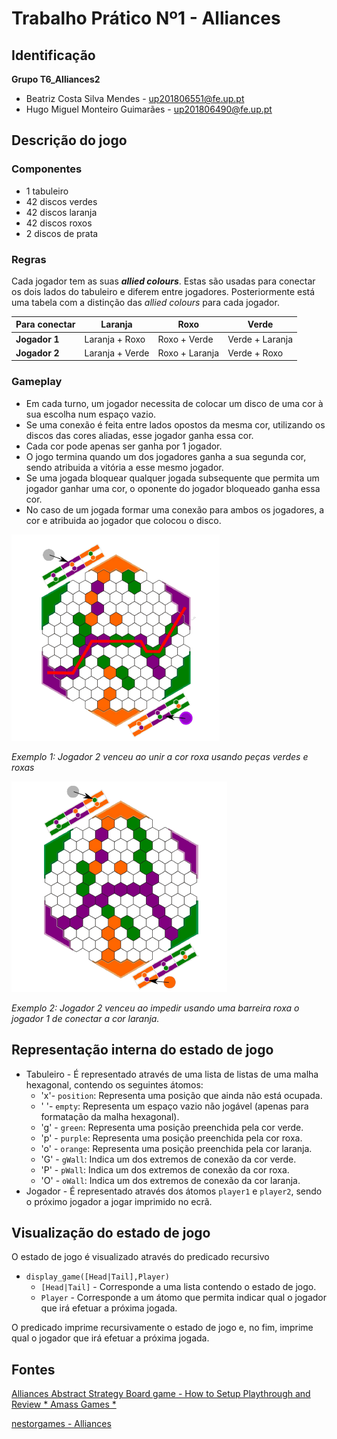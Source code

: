 # Trabalho Prático Nº1 - Alliances

## Identificação

**Grupo T6_Alliances2**

- Beatriz Costa Silva Mendes - up201806551@fe.up.pt
- Hugo Miguel Monteiro Guimarães - up201806490@fe.up.pt

## Descrição do jogo

### Componentes

- 1 tabuleiro
- 42 discos verdes
- 42 discos laranja
- 42 discos roxos
- 2 discos de prata

### Regras

Cada jogador tem as suas ***allied colours***. Estas são usadas para conectar os dois lados do tabuleiro e diferem entre jogadores. Posteriormente está uma tabela com a distinção das *allied colours* para cada jogador.

|Para conectar   |Laranja  |Roxo   |Verde   |
|---|---|---|---|
|**Jogador 1**   |Laranja + Roxo   |Roxo + Verde   |Verde + Laranja   |
|**Jogador 2**   |Laranja + Verde   |Roxo + Laranja   |Verde + Roxo   |

### Gameplay

- Em cada turno, um jogador necessita de colocar um disco de uma cor à sua escolha num espaço vazio.
- Se uma conexão é feita entre lados opostos da mesma cor, utilizando os discos das cores aliadas, esse jogador ganha essa cor.
- Cada cor pode apenas ser ganha por 1 jogador.
- O jogo termina quando um dos jogadores ganha a sua segunda cor, sendo atribuida a vitória a esse mesmo jogador.
- Se uma jogada bloquear qualquer jogada subsequente que permita um jogador ganhar uma cor, o oponente do jogador bloqueado ganha essa cor.
- No caso de um jogada formar uma conexão para ambos os jogadores, a cor e atribuida ao jogador que colocou o disco.

![](imgs/alliances_win1.png)

*Exemplo 1: Jogador 2 venceu ao unir a cor roxa usando peças verdes e roxas*

![](imgs/alliances_win2.png)

*Exemplo 2: Jogador 2 venceu ao impedir usando uma barreira roxa o jogador 1 de conectar a cor laranja.*


## Representação interna do estado de jogo

- Tabuleiro - É representado através de uma lista de listas de uma malha hexagonal, contendo os seguintes átomos:
    - 'x'- `position`: Representa uma posição que ainda não está ocupada.
    - ' '- `empty`: Representa um espaço vazio não jogável (apenas para formatação da malha hexagonal).
    - 'g' - `green`: Representa uma posição preenchida pela cor verde.
    - 'p' - `purple`: Representa uma posição preenchida pela cor roxa.
    - 'o' - `orange`: Representa uma posição preenchida pela cor laranja.
    - 'G' - `gWall`: Indica um dos extremos de conexão da cor verde.
    - 'P' - `pWall`: Indica um dos extremos de conexão da cor roxa.
    - 'O' - `oWall`: Indica um dos extremos de conexão da cor laranja.
- Jogador - É representado através dos átomos `player1` e `player2`, sendo o próximo jogador a jogar imprimido no ecrã.

## Visualização do estado de jogo

O estado de jogo é visualizado através do predicado recursivo
- `display_game([Head|Tail],Player)`
    - `[Head|Tail]` - Corresponde a uma lista contendo o estado de jogo.
    - `Player` - Corresponde a um átomo que permita indicar qual o jogador que irá efetuar a próxima jogada.

O predicado imprime recursivamente o estado de jogo e, no fim, imprime qual o jogador que irá efetuar a próxima jogada.


## Fontes
[Alliances Abstract Strategy Board game - How to Setup Playthrough and Review * Amass Games *](https://www.youtube.com/watch?v=VNyHiCfOWhw)

[nestorgames - Alliances](https://nestorgames.com/#alliances_detail)
